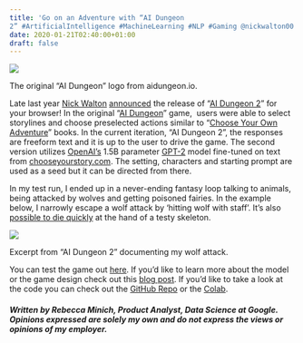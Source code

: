 ```yaml
---
title: 'Go on an Adventure with “AI Dungeon
2” #ArtificialIntelligence #MachineLearning #NLP #Gaming @nickwalton00'
date: 2020-01-21T02:40:00+01:00
draft: false
---
```


![](https://cdn-blog.adafruit.com/uploads/2020/01/aidungeon-1-600x199.png)

The original “AI Dungeon” logo from aidungeon.io.

Late last year [Nick Walton](https://twitter.com/nickwalton00?ref_src=twsrc%5Etfw) [announced](https://twitter.com/nickwalton00/status/1211006356922101760) the release of “[AI Dungeon 2](https://www.aidungeon.io)” for your browser! In the original “[AI Dungeon](https://ai-adventure.appspot.com/)” game,  users were able to select storylines and choose preselected actions similar to “[Choose Your Own Adventure](https://en.wikipedia.org/wiki/Choose_Your_Own_Adventure)” books. In the current iteration, “AI Dungeon 2”, the responses are freeform text and it is up to the user to drive the game. The second version utilizes [OpenAI’s](https://openai.com/) 1.5B parameter [GPT-2](https://github.com/openai/gpt-2) model fine-tuned on text from [chooseyourstory.com](https://chooseyourstory.com/). The setting, characters and starting prompt are used as a seed but it can be directed from there.

In my test run, I ended up in a never-ending fantasy loop talking to animals, being attacked by wolves and getting poisoned fairies. In the example below, I narrowly escape a wolf attack by ‘hitting wolf with staff’. It’s also [possible to die quickly](https://twitter.com/jonathanfly/status/1216510864762843136) at the hand of a testy skeleton.

![](https://cdn-blog.adafruit.com/uploads/2020/01/Screen-Shot-2020-01-20-at-4.59.14-PM-600x274.png)

Excerpt from “AI Dungeon 2” documenting my wolf attack.

You can test the game out [here](https://play.aidungeon.io/). If you’d like to learn more about the model or the game design check out this [blog post](https://pcc.cs.byu.edu/2019/11/21/ai-dungeon-2-creating-infinitely-generated-text-adventures-with-deep-learning-language-models/). If you’d like to take a look at the code you can check out the [GitHub Repo](https://github.com/AIDungeon/AIDungeon) or the [Colab](https://colab.research.google.com/github/nickwalton/AIDungeon/blob/master/AIDungeon_2.ipynb).

##### _Written by Rebecca Minich, Product Analyst, Data Science at Google. Opinions expressed are solely my own and do not express the views or opinions of my employer._